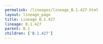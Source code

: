 ```yaml
---
permalink: /lineages/lineage_B.1.427.html
layout: lineage_page
title: Lineage B.1.427
lineage: B.1.427
parent: B.1
children: ['B.1.427']
---
```

